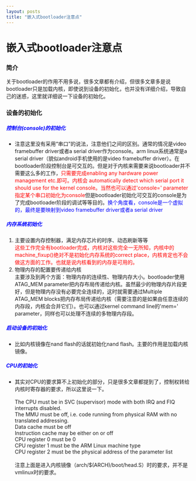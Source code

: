 ```yaml
---
layout: posts
title: "嵌入式bootloader注意点"
---
```


# 嵌入式bootloader注意点
### 简介
关于bootloader的作用不用多说，很多文章都有介绍，但很多文章多是说bootloader只是加载内核，即使说到设备的初始化，也并没有详细介绍，导致自己的迷惑，这里就详细说一下设备的初始化。
### 设备的初始化
##### <font color="blue">控制台(console)的初始化</font>

* 注意这里没有采用“串口”的说法，注意他们之间的区别。通常的情况是video framebuffer driver或者a serial driver作为console。arm linux系统通常是a serial driver（貌似android手机使用的是video framebuffer driver）。在bootloader阶段控制台是可交互的。但是对于内核来需要来说bootloader并不需要这么多的工作，<font color="red">只需要完成enabling any hardware power management etc.即可。内核会 automatically detect which serial port it should use for the kernel console。当然也可以通过'console=' parameter指定某个串口初始化为console</font>但是bootloader初始化可交互的console是为了完成bootloader阶段的调试等等目的。<font color="blue">换个角度看，console是一个虚拟的，最终是要映射到video framebuffer driver或者a serial driver</font>

##### <font color="blue">内存系统初始化</font>

1. 主要设置内存控制器，满足内存芯片的时序、动态刷新等等<br><font color="red">这些工作完全有bootloader完成，内核对这些完全一无所知，内核中的machine_fixup()绝对不是初始化内存系统的correct place，内核肯定也不会做这方面的工作。也就是说内核看到的内存是可用的。</font>
2. 物理内存的配置要传递给内核<br>
主要涉及到两个方面：物理内存的连续性、物理内存大小。bootloader使用ATAG_MEM parameter把内存布局传递给内核。虽然最少的物理内存片段更好，但是物理内存没有必要完全连续的，这时就需要通过Multiple ATAG_MEM blocks把内存布局传递给内核（需要注意的是如果由任意连续的内存段，内核会合并它们）。也可以通过kernel command line的'mem=' parameter，同样也可以处理不连续的多物理内存段。

##### <font color="blue">启动设备的初始化</font>

* 比如内核镜像在nand flash的话就初始化nand flash。主要的作用是加载内核镜像。

##### <font color="blue">CPU的初始化</font>

* 其实对CPU的要求算不上初始化的部分，只是很多文章都提到了，控制权转给内核时寄存器的要求，所以这里说一下。<br><br>
The CPU must be in SVC (supervisor) mode with both IRQ and FIQ interrupts disabled.<br>
The MMU must be off, i.e. code running from physical RAM with no translated addressing.<br>
Data cache must be off<br>
Instruction cache may be either on or off<br>
CPU register 0 must be 0<br>
CPU register 1 must be the ARM Linux machine type<br>
CPU register 2 must be the physical address of the parameter list<br><br>
注意上面是进入内核镜像（arch/$(ARCH)/boot/head.S）时的要求，并不是vmlinux时的要求。